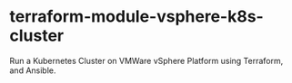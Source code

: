 # terraform-module-vsphere-k8s-cluster
Run a Kubernetes Cluster on VMWare vSphere Platform using Terraform, and Ansible.
